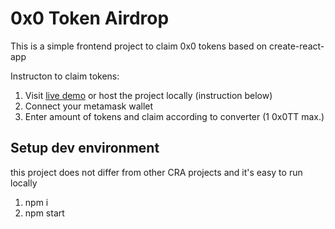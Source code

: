 # 0x0 Token Airdrop

This is a simple frontend project to claim 0x0 tokens based on create-react-app

Instructon to claim tokens:
1. Visit [live demo](https://0x0-token-airdrop.vercel.app/) or host the project locally (instruction below)
2. Connect your metamask wallet
3. Enter amount of tokens and claim according to converter (1 0x0TT max.)


## Setup dev environment
this project does not differ from other CRA projects and it's easy to run locally

1. npm i
2. npm start

